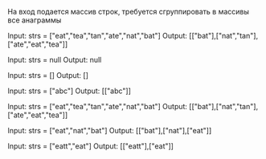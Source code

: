 На вход подается массив строк, требуется сгруппировать в массивы все анаграммы

Input: strs = ["eat","tea","tan","ate","nat","bat"]
Output: [["bat"],["nat","tan"],["ate","eat","tea"]]

Input: strs = null
Output: null

Input: strs = []
Output: []

Input: strs = ["abc"]
Output: [["abc"]]

Input: strs = ["eat","tea","tan","ate","nat","bat"]
Output: [["bat"],["nat","tan"],["ate","eat","tea"]]

Input: strs = ["eat","nat","bat"]
Output: [["bat"],["nat"],["eat"]]

Input: strs = ["eatt","eat"]
Output: [["eatt"],["eat"]]
